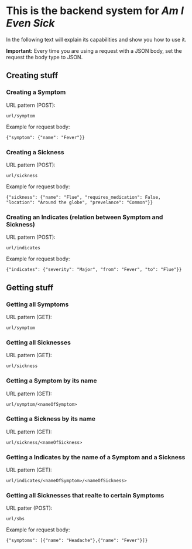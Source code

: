 # This is the backend system for *Am I Even Sick*
In the following text will explain its capabilities and show you how to use it.

**Important:** Every time you are using a request with a JSON body, set the request the body type to JSON.

## Creating stuff
### Creating a Symptom
URL pattern (POST): 
~~~~
url/symptom
~~~~
Example for request body: 
~~~~
{"symptom": {"name": "Fever"}}
~~~~
### Creating a Sickness
URL pattern (POST): 
~~~~
url/sickness
~~~~
Example for request body: 
~~~~
{"sickness": {"name": "Flue", "requires_medication": False, "location": "Around the globe", "prevelance": "Common"}}
~~~~
### Creating an Indicates (relation between Symptom and Sickness)
URL pattern (POST): 
~~~~
url/indicates
~~~~
Example for request body:
~~~~
{"indicates": {"severity": "Major", "from": "Fever", "to": "Flue"}}
~~~~

## Getting stuff

### Getting all Symptoms
URL pattern (GET): 
~~~~
url/symptom
~~~~
### Getting all Sicknesses
URL pattern (GET): 
~~~~
url/sickness
~~~~
### Getting a Symptom by its name
URL pattern (GET): 
~~~~
url/symptom/<nameOfSymptom>
~~~~
### Getting a Sickness by its name
URL pattern (GET): 
~~~~
url/sickness/<nameOfSickness>
~~~~
### Getting a Indicates by the name of a Symptom and a Sickness
URL pattern (GET): 
~~~~
url/indicates/<nameOfSymptom>/<nameOfSickness>
~~~~
### Getting all Sicknesses that realte to certain Symptoms
URL patter (POST):
~~~~
url/sbs
~~~~
Example for request body:
~~~~
{"symptoms": [{"name": "Headache"},{"name": "Fever"}]}
~~~~
